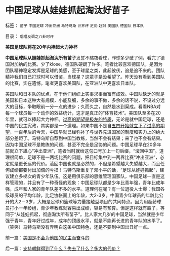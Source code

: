 # 中国足球从娃娃抓起淘汰好苗子

标签： `苗子` `中国足球` `冲出亚洲` `马特乌斯` `世界杯` `足协` `超龄` `美国队` `德国队` `日本队` 

目录： `唱唱反调之八卦时评`

**美国足球队将在20年内捧起大力神杯**

**中国足球队从娃娃抓起淘汰所有苗子**发誓不熬夜看球，昨球多少破了例，看完了德国对加纳的比赛。少了klose，德国队硬朗了许多。笔者比较喜欢德国队，是因为团队精神稳定发挥是足球的美感，至于球星之类，此起彼伏，追是追不来的。团队精神我们自已打球时可以借鉴，当球星？这辈子是没希望了。昨天没有看到美国队的比赛，实在遗憾。笔者更喜欢美国队，在亚洲队中更喜欢日本队。

美国队和日本队的优点，在于他们组织上实事求事而富有成效。中国队缺乏的就是美国和日本这种大有规模，小能及细，多余的事不做，多余的话不说，不设过分远大的目标，争取眼前一分一点的进步；久而久之，自然是水到渠成。看看NBA对每一个球员每一个动作的效益统计，这才是真正的“体育技术”。美国队至多在20年里，就可以捧起大力神杯。[过高的期望是极左的特质](../../../2009/8/29/过高的期望造就了唯心，左倾，和乌托邦.md)，无论是就中国足球，还是中国的民主宪政，其实都是一个道理。如果中国不是自[五四开始就立下了过高的期望](../../../2010/6/1/民主不允许意识形态口号;不要再搞政治运动.md)，一百年后的今天，中国早就已经弥补了与世界先进国家的制度和实力上的绝大部分差距了。马特乌斯自荐到中国当教练，当然不会有结果；来了也不会有结果。因为中国足球不是教练的问题，甚至不完全是足协的问题。中国足球早在20多年前就立下雄心“冲出亚洲”，笔者当时就给这句口号加上一句后缀，“滚回中国”。道理很简单，足球不是一两场比赛的问题，把目标集中到一两界比赛“冲出亚洲”，必定就是更长远的代价。滚回中国也就是必然的，不但是希望越大失望越大，而且任何成绩都要付出加倍的亏损！马特乌斯重复了邓小平的话，“足球从娃娃抓起”，建议建立多梯次的青少年队伍。这是用俱乐部的思维管理国家队，中国足球一直是这样管理的，并且有了一种奇怪的现象：中国足球队都是少年比青年强，青年比成年强，成年和人家的青年队差不多的水平。道理何在呢？有一位退役人士爆：我国各级球员的平均年龄，比足协帐面上的年龄，大2-3岁。中国青少年球员的年龄比公开的大2－3岁，大概是足球和篮球等力量接触型项目的共同特点。因为用超龄球员打小一年龄组，青少年教练就容易出成绩，容易有预算。但是这样就有趣了，等同于“从娃娃抓起，彻底淘汰所有苗子”。比人家大几岁的中国足球，当然就是少年强于青年，青年好过成年，成年的顶级水平，就是不能再长进的青年队的水平了。（笑笑）马特乌斯没有弄明白这条中国特色，还是不要到中国出丑好一点。

前一篇：[美国是不会为他国的民主而奋斗的](../../../2010/6/23/美国是不会为他国的民主而奋斗的.md)

后一篇：[支持朝鲜得到了什么？失去了什么？多大的代价？](../../../2010/6/24/支持朝鲜得到了什么？失去了什么？多大的代价？.md)